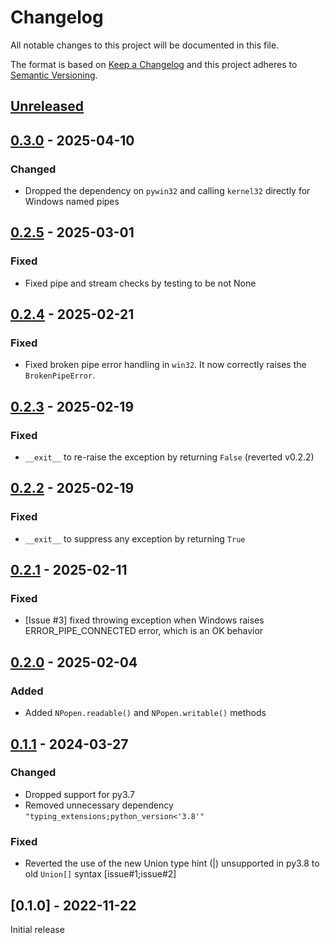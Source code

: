 # Changelog

All notable changes to this project will be documented in this file.

The format is based on [Keep a Changelog](http://keepachangelog.com/en/1.0.0/) and this project adheres to [Semantic Versioning](http://semver.org/spec/v2.0.0.html).

## [Unreleased]

## [0.3.0] - 2025-04-10

### Changed

- Dropped the dependency on `pywin32` and calling `kernel32` directly for Windows named pipes

## [0.2.5] - 2025-03-01

### Fixed

- Fixed pipe and stream checks by testing to be not None

## [0.2.4] - 2025-02-21

### Fixed

- Fixed broken pipe error handling in `win32`. It now correctly raises the `BrokenPipeError`.

## [0.2.3] - 2025-02-19

### Fixed

- `__exit__` to re-raise the exception by returning `False` (reverted v0.2.2)

## [0.2.2] - 2025-02-19

### Fixed

- `__exit__` to suppress any exception by returning `True`

## [0.2.1] - 2025-02-11

### Fixed

- [Issue #3] fixed throwing exception when Windows raises ERROR_PIPE_CONNECTED error, which is an OK behavior

## [0.2.0] - 2025-02-04

### Added

- Added `NPopen.readable()` and `NPopen.writable()` methods

## [0.1.1] - 2024-03-27

### Changed

- Dropped support for py3.7
- Removed unnecessary dependency `"typing_extensions;python_version<'3.8'"`

### Fixed

- Reverted the use of the new Union type hint (|) unsupported in py3.8 to old `Union[]` syntax [issue#1;issue#2]

## [0.1.0] - 2022-11-22

Initial release

[unreleased]: https://github.com/python-ffmpegio/python-namedpipe/compare/v0.3.0...HEAD
[0.3.0]: https://github.com/python-ffmpegio/python-namedpipe/compare/v0.2.5...v0.3.0
[0.2.5]: https://github.com/python-ffmpegio/python-namedpipe/compare/v0.2.4...v0.2.4
[0.2.4]: https://github.com/python-ffmpegio/python-namedpipe/compare/v0.2.3...v0.2.4
[0.2.3]: https://github.com/python-ffmpegio/python-namedpipe/compare/v0.2.2...v0.2.3
[0.2.2]: https://github.com/python-ffmpegio/python-namedpipe/compare/v0.2.1...v0.2.2
[0.2.1]: https://github.com/python-ffmpegio/python-namedpipe/compare/v0.2.0...v0.2.1
[0.2.0]: https://github.com/python-ffmpegio/python-namedpipe/compare/v0.1.1...v0.2.0
[0.1.1]: https://github.com/python-ffmpegio/python-namedpipe/compare/v0.1.0...v0.1.1
